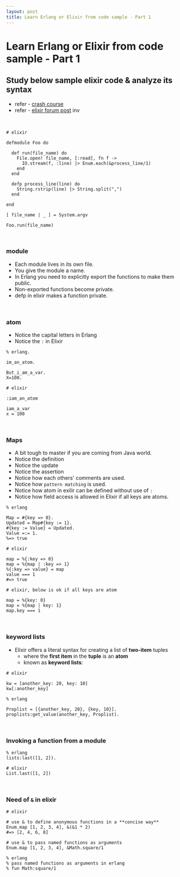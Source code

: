 ```yaml
---
layout: post
title: Learn Erlang or Elixir from code sample - Part 1
---
```


# Learn Erlang or Elixir from code sample - Part 1

## Study below sample elixir code & analyze its syntax

- refer - [crash course](http://elixir-lang.org/crash-course.html#anonymous-functions)
- refer - [elixir forum post](https://elixirforum.com/t/help-with-performance-file-io/802)
inv
<br />

```
# elixir

defmodule Foo do

  def run(file_name) do
    File.open! file_name, [:read], fn f ->
      IO.stream(f, :line) |> Enum.each(&process_line/1)
    end
  end

  defp process_line(line) do
    String.rstrip(line) |> String.split(",")
  end

end

[ file_name | _ ] = System.argv

Foo.run(file_name)
```

<br />

### module

- Each module lives in its own file.
- You give the module a name.
- In Erlang you need to explicitly export the functions to make them public.
- Non-exported functions become private.
- defp in elixir makes a function private.

<br />

### atom

- Notice the capital letters in Erlang
- Notice the ```:``` in Elixir

```
% erlang.

im_an_atom.

But_i_am_a_var.
X=100.

# elixir

:iam_an_atom

iam_a_var
x = 100
```

<br />

### Maps

- A bit tough to master if you are coming from Java world.
- Notice the definition
- Notice the update
- Notice the assertion
- Notice how each others' comments are used.
- Notice how ```pattern matching``` is used.
- Notice how atom in exilir can be defined without use of ```:```
- Notice how field access is allowed in Elixir if all keys are atoms.

```
% erlang

Map = #{key => 0}.
Updated = Map#{key := 1}.
#{key := Value} = Updated.
Value =:= 1.
%=> true

# elixir

map = %{:key => 0}
map = %{map | :key => 1}
%{:key => value} = map
value === 1
#=> true

# elixir, below is ok if all keys are atom

map = %{key: 0}
map = %{map | key: 1}
map.key === 1
```

<br />

### keyword lists

- Elixir offers a literal syntax for creating a list of **two-item** tuples
  - where the **first item** in the **tuple** is an **atom**
  - known as **keyword lists**:

```
# elixir

kw = [another_key: 20, key: 10]
kw[:another_key]

% erlang

Proplist = [{another_key, 20}, {key, 10}].
proplists:get_value(another_key, Proplist).
```

<br />

### Invoking a function from a module

```
% erlang
lists:last([1, 2]).       

# elixir
List.last([1, 2])         
```

<br />

### Need of ```&``` in elixir

```
# elixir

# use & to define anonymous functions in a **concise way**
Enum.map [1, 2, 3, 4], &(&1 * 2)
#=> [2, 4, 6, 8]

# use & to pass named functions as arguments
Enum.map [1, 2, 3, 4], &Math.square/1

% erlang
% pass named functions as arguments in erlang
% fun Math:square/1
```
